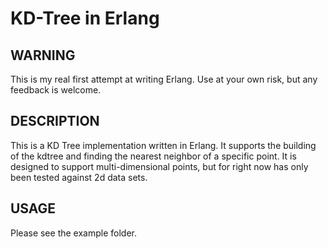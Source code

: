 KD-Tree in Erlang
=================

WARNING
-------

This is my real first attempt at writing Erlang. Use at your own risk, but any feedback is welcome.

DESCRIPTION
-----------

This is a KD Tree implementation written in Erlang. It supports the building of the kdtree and finding the nearest neighbor of a specific point. It is designed to support multi-dimensional points, but for right now has only been tested against 2d data sets.

USAGE
-----

Please see the example folder.
